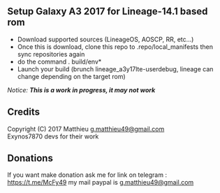 ## Setup Galaxy A3 2017 for Lineage-14.1 based rom

* Download supported sources (LineageOS, AOSCP, RR, etc...)
* Once this is download, clone this repo to .repo/local_manifests then sync repositories again
* do the command . build/env*
* Launch your build (brunch lineage_a3y17lte-userdebug, lineage can change depending on the target rom)

*Notice:* **_This is a work in progress, it may not work_**

## Credits

Copyright (C) 2017 Matthieu <g.matthieu49@gmail.com><br>
Exynos7870 devs for their work

## Donations

If you want make donation ask me for link on telegram :
https://t.me/McFy49
my mail paypal is g.matthieu49@gmail.com
